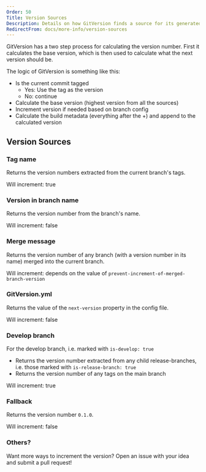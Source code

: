 ```yaml
---
Order: 50
Title: Version Sources
Description: Details on how GitVersion finds a source for its generated version number
RedirectFrom: docs/more-info/version-sources
---
```


GitVersion has a two step process for calculating the version number. First it
calculates the base version, which is then used to calculate what the next
version should be.

The logic of GitVersion is something like this:

* Is the current commit tagged
  * Yes: Use the tag as the version
  * No: continue
* Calculate the base version (highest version from all the sources)
* Increment version if needed based on branch config
* Calculate the build metadata (everything after the +) and append to the
    calculated version

## Version Sources

### Tag name

Returns the version numbers extracted from the current branch's tags.

Will increment: true

### Version in branch name

Returns the version number from the branch's name.

Will increment: false

### Merge message

Returns the version number of any branch (with a version number in its name)
merged into the current branch.

Will increment: depends on the value of `prevent-increment-of-merged-branch-version`

### GitVersion.yml

Returns the value of the `next-version` property in the config file.

Will increment: false

### Develop branch

For the develop branch, i.e. marked with `is-develop: true`

* Returns the version number extracted from any child release-branches, i.e.
    those marked with `is-release-branch: true`
* Returns the version number of any tags on the main branch

Will increment: true

### Fallback

Returns the version number `0.1.0`.

Will increment: false

### Others?

Want more ways to increment the version? Open an issue with your idea and submit
a pull request!
